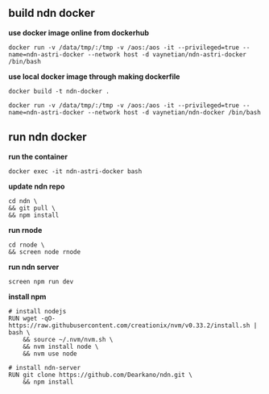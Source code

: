 ## build ndn docker
**use docker image online from dockerhub**

`docker run -v /data/tmp/:/tmp -v /aos:/aos -it --privileged=true --name=ndn-astri-docker --network host -d vaynetian/ndn-astri-docker /bin/bash`

**use local docker image through making dockerfile**

`docker build -t ndn-docker .`

`docker run -v /data/tmp/:/tmp -v /aos:/aos -it --privileged=true --name=ndn-astri-docker --network host -d vaynetian/ndn-docker /bin/bash`

## run ndn docker

**run the container**

`docker exec -it ndn-astri-docker bash`

**update ndn repo**

```
cd ndn \
&& git pull \
&& npm install
```

**run rnode**
```
cd rnode \
&& screen node rnode
```

**run ndn server**

`screen npm run dev`

**install npm**
```
# install nodejs
RUN wget -qO- https://raw.githubusercontent.com/creationix/nvm/v0.33.2/install.sh | bash \
    && source ~/.nvm/nvm.sh \
    && nvm install node \
    && nvm use node

# install ndn-server
RUN git clone https://github.com/Dearkano/ndn.git \
    && npm install
```
